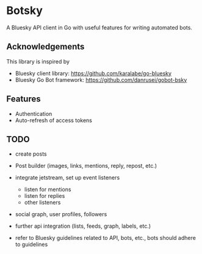 # Botsky

A Bluesky API client in Go with useful features for writing automated bots.

## Acknowledgements

This library is inspired by

- Bluesky client library: https://github.com/karalabe/go-bluesky
- Bluesky Go Bot framework: https://github.com/danrusei/gobot-bsky

## Features

- Authentication
- Auto-refresh of access tokens

## TODO

- create posts
- Post builder (images, links, mentions, reply, repost, etc.)
- integrate jetstream, set up event listeners

  - listen for mentions
  - listen for replies
  - other listeners

- social graph, user profiles, followers

- further api integration (lists, feeds, graph, labels, etc.)

- refer to Bluesky guidelines related to API, bots, etc., bots should adhere to guidelines

